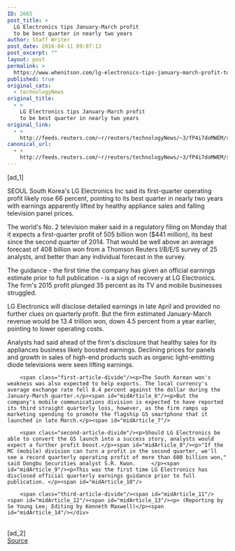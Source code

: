 ```yaml
---
ID: 2665
post_title: >
  LG Electronics tips January-March profit
  to be best quarter in nearly two years
author: Staff Writer
post_date: 2016-04-11 09:07:13
post_excerpt: ""
layout: post
permalink: >
  https://www.whenitson.com/lg-electronics-tips-january-march-profit-to-be-best-quarter-in-nearly-two-years/
published: true
original_cats:
  - technologyNews
original_title:
  - >
    LG Electronics tips January-March profit
    to be best quarter in nearly two years
original_link:
  - >
    http://feeds.reuters.com/~r/reuters/technologyNews/~3/fP4i7doMWEM/story01.htm
canonical_url:
  - >
    http://feeds.reuters.com/~r/reuters/technologyNews/~3/fP4i7doMWEM/story01.htm
---
```

 [ad_1]
<br><div id="articleText">
<span id="midArticle_start"/>

<span id="midArticle_0"/><span class="focusParagraph" readability="5"><p><span class="articleLocation">SEOUL</span> South Korea's LG Electronics Inc said its first-quarter operating profit likely rose 66 percent, pointing to its best quarter in nearly two years with earnings apparently lifted by healthy appliance sales and falling television panel prices.</p></span><span id="midArticle_1"/><p>The world's No. 2 television maker said in a regulatory filing on Monday that it expects a first-quarter profit of 505 billion won ($441 million), its best since the second quarter of 2014. That would be well above an average forecast of 408 billion won from a Thomson Reuters I/B/E/S survey of 25 analysts, and better than any individual forecast in the survey. </p><span id="midArticle_2"/><p>The guidance - the first time the company has given an official earnings estimate prior to full publication - is a sign of recovery at LG Electronics. The firm's 2015 profit plunged 35 percent as its TV and mobile businesses struggled.  </p><span id="midArticle_3"/><p>LG Electronics will disclose detailed earnings in late April and provided no further clues on quarterly profit. But the firm estimated January-March revenue would be 13.4 trillion won, down 4.5 percent from a year earlier, pointing to lower operating costs. </p><span id="midArticle_4"/><p>Analysts had said ahead of the firm's disclosure that healthy sales for its appliances business likely boosted earnings. Declining prices for panels and growth in sales of high-end products such as organic light-emitting diode televisions were seen lifting earnings. </p><span id="midArticle_5"/>
        
        <span class="first-article-divide"/><p>The South Korean won's weakness was also expected to help exports. The local currency's average exchange rate fell 8.4 percent against the dollar during the January-March quarter.</p><span id="midArticle_6"/><p>But the company's mobile communications division is expected to have reported its third straight quarterly loss, however, as the firm ramps up marketing spending to promote the flagship G5 smartphone that it launched in late March.</p><span id="midArticle_7"/>
        
        <span class="second-article-divide"/><p>Should LG Electronics be able to convert the G5 launch into a success story, analysts would expect a further profit boost.</p><span id="midArticle_8"/><p>"If the MC (mobile) division can turn a profit in the second quarter, we'll see a record quarterly operating profit of more than 600 billion won," said Dongbu Securities analyst S.R. Kwon.     </p><span id="midArticle_9"/><p>This was the first time LG Electronics has disclosed official quarterly earnings guidance prior to full publication. </p><span id="midArticle_10"/>
        
        <span class="third-article-divide"/><span id="midArticle_11"/><span id="midArticle_12"/><span id="midArticle_13"/><p> (Reporting by Se Young Lee; Editing by Kenneth Maxwell)</p><span id="midArticle_14"/></div>
<br>[ad_2]
<br><a href="http://feeds.reuters.com/~r/reuters/technologyNews/~3/fP4i7doMWEM/story01.htm">Source </a>